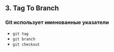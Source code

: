 ## 3. Tag To Branch
### Git использует именованные указатели
- `git tag`
- `git branch`
- `git checkout`
